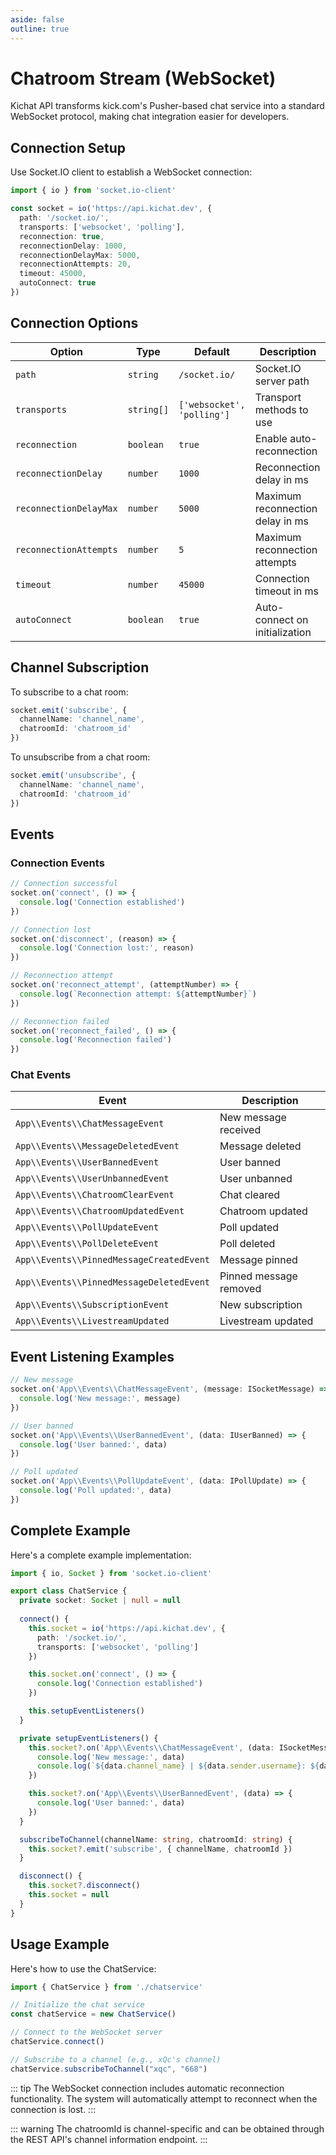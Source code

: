 ```yaml
---
aside: false
outline: true
---
```


# Chatroom Stream (WebSocket)

Kichat API transforms kick.com's Pusher-based chat service into a standard WebSocket protocol, making chat integration easier for developers.

## Connection Setup

Use Socket.IO client to establish a WebSocket connection:

```typescript
import { io } from 'socket.io-client'

const socket = io('https://api.kichat.dev', {
  path: '/socket.io/',
  transports: ['websocket', 'polling'],
  reconnection: true,
  reconnectionDelay: 1000,
  reconnectionDelayMax: 5000,
  reconnectionAttempts: 20,
  timeout: 45000,
  autoConnect: true
})
```

## Connection Options

| Option | Type | Default | Description |
|---------|-----|------------|-----------|
| `path` | `string` | `/socket.io/` | Socket.IO server path |
| `transports` | `string[]` | `['websocket', 'polling']` | Transport methods to use |
| `reconnection` | `boolean` | `true` | Enable auto-reconnection |
| `reconnectionDelay` | `number` | `1000` | Reconnection delay in ms |
| `reconnectionDelayMax` | `number` | `5000` | Maximum reconnection delay in ms |
| `reconnectionAttempts` | `number` | `5` | Maximum reconnection attempts |
| `timeout` | `number` | `45000` | Connection timeout in ms |
| `autoConnect` | `boolean` | `true` | Auto-connect on initialization |

## Channel Subscription

To subscribe to a chat room:

```typescript
socket.emit('subscribe', { 
  channelName: 'channel_name', 
  chatroomId: 'chatroom_id' 
})
```

To unsubscribe from a chat room:

```typescript
socket.emit('unsubscribe', { 
  channelName: 'channel_name', 
  chatroomId: 'chatroom_id' 
})
```

## Events

### Connection Events

```typescript
// Connection successful
socket.on('connect', () => {
  console.log('Connection established')
})

// Connection lost
socket.on('disconnect', (reason) => {
  console.log('Connection lost:', reason)
})

// Reconnection attempt
socket.on('reconnect_attempt', (attemptNumber) => {
  console.log(`Reconnection attempt: ${attemptNumber}`)
})

// Reconnection failed
socket.on('reconnect_failed', () => {
  console.log('Reconnection failed')
})
```

### Chat Events

| Event | Description |
|-------|-------------|
| `App\\Events\\ChatMessageEvent` | New message received |
| `App\\Events\\MessageDeletedEvent` | Message deleted |
| `App\\Events\\UserBannedEvent` | User banned |
| `App\\Events\\UserUnbannedEvent` | User unbanned |
| `App\\Events\\ChatroomClearEvent` | Chat cleared |
| `App\\Events\\ChatroomUpdatedEvent` | Chatroom updated |
| `App\\Events\\PollUpdateEvent` | Poll updated |
| `App\\Events\\PollDeleteEvent` | Poll deleted |
| `App\\Events\\PinnedMessageCreatedEvent` | Message pinned |
| `App\\Events\\PinnedMessageDeletedEvent` | Pinned message removed |
| `App\\Events\\SubscriptionEvent` | New subscription | 
| `App\\Events\\LivestreamUpdated` | Livestream updated |

## Event Listening Examples

```typescript
// New message
socket.on('App\\Events\\ChatMessageEvent', (message: ISocketMessage) => {
  console.log('New message:', message)
})

// User banned
socket.on('App\\Events\\UserBannedEvent', (data: IUserBanned) => {
  console.log('User banned:', data)
})

// Poll updated
socket.on('App\\Events\\PollUpdateEvent', (data: IPollUpdate) => {
  console.log('Poll updated:', data)
})
```

## Complete Example

Here's a complete example implementation:

```typescript
import { io, Socket } from 'socket.io-client'

export class ChatService {
  private socket: Socket | null = null
  
  connect() {
    this.socket = io('https://api.kichat.dev', {
      path: '/socket.io/',
      transports: ['websocket', 'polling']
    })

    this.socket.on('connect', () => {
      console.log('Connection established')
    })

    this.setupEventListeners()
  }

  private setupEventListeners() {
    this.socket?.on('App\\Events\\ChatMessageEvent', (data: ISocketMessage) => {
      console.log('New message:', data)
      console.log(`${data.channel_name} | ${data.sender.username}: ${data.content}`)
    })

    this.socket?.on('App\\Events\\UserBannedEvent', (data) => {
      console.log('User banned:', data)
    })
  }

  subscribeToChannel(channelName: string, chatroomId: string) {
    this.socket?.emit('subscribe', { channelName, chatroomId })
  }

  disconnect() {
    this.socket?.disconnect()
    this.socket = null
  }
}
```

## Usage Example

Here's how to use the ChatService:

```typescript
import { ChatService } from './chatservice'

// Initialize the chat service
const chatService = new ChatService()

// Connect to the WebSocket server
chatService.connect()

// Subscribe to a channel (e.g., xQc's channel)
chatService.subscribeToChannel("xqc", "668")
```


::: tip
The WebSocket connection includes automatic reconnection functionality. The system will automatically attempt to reconnect when the connection is lost.
:::

::: warning
The chatroomId is channel-specific and can be obtained through the REST API's channel information endpoint.
:::